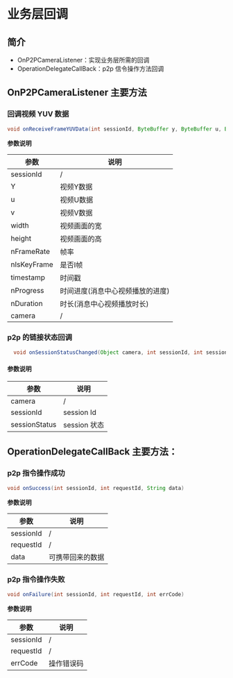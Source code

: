 # 业务层回调



## 简介

- OnP2PCameraListener：实现业务层所需的回调
- OperationDelegateCallBack：p2p 信令操作方法回调





## OnP2PCameraListener 主要方法



### 回调视频 YUV 数据

```java
void onReceiveFrameYUVData(int sessionId, ByteBuffer y, ByteBuffer u, ByteBuffer v, int width, int height, int nFrameRate, int nIsKeyFrame, long timestamp, long nProgress, long nDuration, Object camera);
```
**参数说明**

| 参数        | 说明                             |
| ----------- | -------------------------------- |
| sessionId   | /                                |
| Y           | 视频Y数据                        |
| u           | 视频U数据                        |
| v           | 视频V数据                        |
| width       | 视频画面的宽                     |
| height      | 视频画面的高                     |
| nFrameRate  | 帧率                             |
| nIsKeyFrame | 是否I帧                          |
| timestamp   | 时间戳                           |
| nProgress   | 时间进度(消息中心视频播放的进度) |
| nDuration   | 时长(消息中心视频播放时长)       |
| camera      | /                                |

### p2p 的链接状态回调

```java
  void onSessionStatusChanged(Object camera, int sessionId, int sessionStatus)
```

#### 参数说明

| 参数          | 说明         |
| ------------- | ------------ |
| camera        | /            |
| sessionId     | session Id   |
| sessionStatus | session 状态 |



## OperationDelegateCallBack 主要方法：



### p2p 指令操作成功

```java
void onSuccess(int sessionId, int requestId, String data)
```

**参数说明**

| 参数      | 说明             |
| --------- | ---------------- |
| sessionId | /                |
| requestId | /                |
| data      | 可携带回来的数据 |



### p2p 指令操作失败

```java
void onFailure(int sessionId, int requestId, int errCode)
```

**参数说明**

| 参数      | 说明       |
| --------- | ---------- |
| sessionId | /          |
| requestId | /          |
| errCode   | 操作错误码 |

